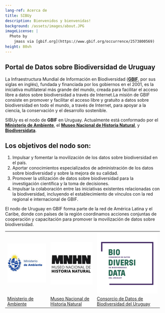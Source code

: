 ```yaml
---
lang-ref: Acerca de
title: SIBUy
description: Bienvenidos y bienvenidas!
background: /assets/images/about.JPG
imageLicense: |
  Photo by 
    jmass via [gbif.org](https://www.gbif.org/occurrence/2573800569)
height: 80vh
---
```


## Portal de Datos sobre Biodiversidad de Uruguay

La Infraestructura Mundial de Información en Biodiversidad ([**GBIF**](http://www.gbif.org/), por sus siglas en inglés), fundada y financiada por los gobiernos en el 2001, es la iniciativa multilateral más grande del mundo, creada para facilitar el acceso libre a datos sobre biodiversidad a través de Internet.La misión de GBIF consiste en promover y facilitar el acceso libre y gratuito a datos sobre biodiversidad en todo el mundo, a través de Internet, para apoyar a la ciencia, la conservación y el desarrollo sostenible. 

SIBUy es el nodo de **GBIF** en Uruguay. Actualmente está conformado por el [**Ministerio de Ambiente**](https://www.gub.uy/ministerio-ambiente/inicio), el [**Museo Nacional de Historia Natural**](https://www.mnhn.gub.uy/), y [**Biodiversidata**](https://biodiversidata.org/es). 

## Los objetivos del nodo son: 

1. Impulsar y fomentar la movilización de los datos sobre biodiversidad en el país.
2. Aportar conocimientos especializados de administración de los datos sobre biodiversidad y sobre la mejora de su calidad.
3. Promover la utilización de datos sobre biodiversidad para la investigación científica y la toma de decisiones. 
4. Impulsar la colaboración entre las iniciativas existentes relacionadas con la biodiversidad, incluyendo el establecimiento de vínculos con la red regional e internacional de GBIF.


El nodo de Uruguay en GBIF forma parte de la red de América Latina y el Caribe, donde con países de la región coordinamos acciones conjuntas de cooperación y capacitación para promover la movilización de datos sobre biodiversidad.

<table cellspacing="0" cellpadding="0">
  <tr>
    <th class="orga1"><img src="/assets/images/logoMA.png" alt="Avatar" class="profile-pic" style="width:200px"></th>
    <th class="orga2"><img src="/assets/images/logoMNHN.png" alt="Avatar" class="profile-pic" style="width:200px"></th>
    <th class="orga3"><img src="/assets/images/logoBiodiversidata.png" alt="Avatar" class="profile-pic" style="width:200px"></th>
  </tr>
  <tr>
    <td><a href="https://www.gub.uy/ministerio-ambiente/inicio" target="_blank">Ministerio de Ambiente</a></td>
    <td><a href="https://www.mnhn.gub.uy/" target="_blank">Museo Nacional de Historia Natural</a></td>
    <td><a href="https://biodiversidata.org/es/" target="_blank">Consorcio de Datos de Biodiversidad del Uruguay</a></td>
  </tr>
</table>

